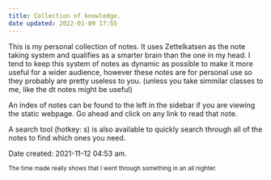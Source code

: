```yaml
---
title: Collection of knowledge.
date updated: 2022-01-09 17:55
---
```


This is my personal collection of notes. It uses Zettelkatsen as the note taking system and qualifies as a smarter brain than the one in my head. I tend to keep this system of notes as dynamic as possible to make it more useful for a wider audience, however these notes are for personal use so they probably are pretty useless to you. (unless you take simmilar classes to me, like the dt notes might be useful)

An index of notes can be found to the left in the sidebar if you are viewing the static webpage. Go ahead and click on any link to read that note.

A search tool (hotkey: s) is also available to quickly search through all of the notes to find which ones you need.

Date created: 2021-11-12 04:53 am.

<sub>The time made really shows that I went through something in an all nighter.</sub>
